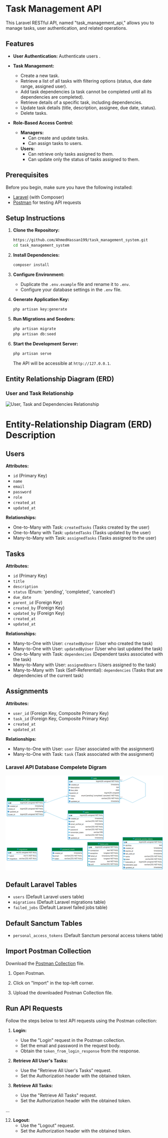 # Task Management API

This Laravel RESTful API, named "task_management_api," allows you to manage tasks, user authentication, and related operations.

## Features

- **User Authentication:** Authenticate users .
- **Task Management:**
  - Create a new task.
  - Retrieve a list of all tasks with filtering options (status, due date range, assigned user).
  - Add task dependencies (a task cannot be completed until all its dependencies are completed).
  - Retrieve details of a specific task, including dependencies.
  - Update task details (title, description, assignee, due date, status).
  - Delete tasks.

- **Role-Based Access Control:**
  - **Managers:**
    - Can create and update tasks.
    - Can assign tasks to users.
  - **Users:**
    - Can retrieve only tasks assigned to them.
    - Can update only the status of tasks assigned to them.

## Prerequisites

Before you begin, make sure you have the following installed:

- [Laravel](https://laravel.com/) (with Composer)
- [Postman](https://www.postman.com/) for testing API requests

## Setup Instructions

1. **Clone the Repository:**

    ```bash
    https://github.com/AhmedHassan199/task_management_system.git
    cd task_management_system
    ```

2. **Install Dependencies:**

    ```bash
    composer install
    ```

3. **Configure Environment:**

    - Duplicate the `.env.example` file and rename it to `.env`.
    - Configure your database settings in the `.env` file.

4. **Generate Application Key:**

    ```bash
    php artisan key:generate
    ```

5. **Run Migrations and Seeders:**

    ```bash
    php artisan migrate
    php artisan db:seed
    ```

6. **Start the Development Server:**

    ```bash
    php artisan serve
    ```

   The API will be accessible at `http://127.0.0.1`.

## Entity Relationship Diagram (ERD)

### User and Task Relationship

![User, Task and Dependencies Relationship](Documets/task_managemant_api_ERD.png)

# Entity-Relationship Diagram (ERD) Description

## Users
**Attributes:**
- `id` (Primary Key)
- `name`
- `email`
- `password`
- `role`
- `created_at`
- `updated_at`

**Relationships:**
- One-to-Many with Task: `createdTasks` (Tasks created by the user)
- One-to-Many with Task: `updatedTasks` (Tasks updated by the user)
- Many-to-Many with Task: `assignedTasks` (Tasks assigned to the user)

## Tasks
**Attributes:**
- `id` (Primary Key)
- `title`
- `description`
- `status` (Enum: 'pending', 'completed', 'canceled')
- `due_date`
- `parent_id` (Foreign Key)
- `created_by` (Foreign Key)
- `updated_by` (Foreign Key)
- `created_at`
- `updated_at`

**Relationships:**
- Many-to-One with User: `createdByUser` (User who created the task)
- Many-to-One with User: `updatedByUser` (User who last updated the task)
- One-to-Many with Task: `dependencies` (Dependent tasks associated with the task)
- Many-to-Many with User: `assignedUsers` (Users assigned to the task)
- Many-to-Many with Task (Self-Referential): `dependencies` (Tasks that are dependencies of the current task)

## Assignments
**Attributes:**
- `user_id` (Foreign Key, Composite Primary Key)
- `task_id` (Foreign Key, Composite Primary Key)
- `created_at`
- `updated_at`

**Relationships:**
- Many-to-One with User: `user` (User associated with the assignment)
- Many-to-One with Task: `task` (Task associated with the assignment)

### Laravel API Database Compelete Digram

![Task Dependencies Relationship](Documets/task_managemant_api_full_ERD.png)

## Default Laravel Tables
- `users` (Default Laravel users table)
- `migrations` (Default Laravel migrations table)
- `failed_jobs` (Default Laravel failed jobs table)

## Default Sanctum Tables
- `personal_access_tokens` (Default Sanctum personal access tokens table)

## Import Postman Collection

Download the [Postman Collection](<Documets/Version 1.0.postman_collection.json>) file.

1. Open Postman.

2. Click on "Import" in the top-left corner.

3. Upload the downloaded Postman Collection file.

## Run API Requests

Follow the steps below to test API requests using the Postman collection:

1. **Login:**
   - Use the "Login" request in the Postman collection.
   - Set the email and password in the request body.
   - Obtain the `token_from_login_response` from the response.

2. **Retrieve All User's Tasks:**
   - Use the "Retrieve All User's Tasks" request.
   - Set the Authorization header with the obtained token.

3. **Retrieve All Tasks:**
   - Use the "Retrieve All Tasks" request.
   - Set the Authorization header with the obtained token.

...

12. **Logout:**
    - Use the "Logout" request.
    - Set the Authorization header with the obtained token.


